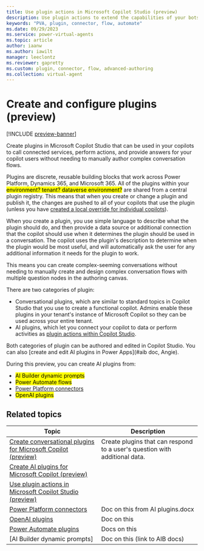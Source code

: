```yaml
---
title: Use plugin actions in Microsoft Copilot Studio (preview)
description: Use plugin actions to extend the capabilities of your bots.
keywords: "PVA, plugin, connector, flow, automate"
ms.date: 09/29/2023
ms.service: power-virtual-agents
ms.topic: article
author: iaanw
ms.author: iawilt
manager: leeclontz
ms.reviewer: gapretty
ms.custom: plugin, connector, flow, advanced-authoring
ms.collection: virtual-agent
---
```


# Create and configure plugins (preview)

[!INCLUDE [preview-banner](~/../shared-content/shared/preview-includes/preview-banner.md)]

Create plugins in Microsoft Copilot Studio that can be used in your copilots to call connected services, perform actions, and provide answers for your copilot users without needing to manually author complex conversation flows. 


Plugins are discrete, reusable building blocks that work across Power Platform, Dynamics 365, and Microsoft 365. All of the plugins within your <mark>environment? tenant? dataverse environment?</mark> are shared from a central plugin registry. This means that when you create or change a plugin and publish it, the changes are pushed to all of your copilots that use the plugin (unless you have [created a local override for individual copilots](#)).

When you create a plugin, you use simple language to describe what the plugin should do, and then provide a data source or additional connection that the copilot should use when it determines the plugin should be used in a conversation. The copilot uses the plugin's description to determine when the plugin would be most useful, and will automatically ask the user for any additional information it needs for the plugin to work.


This means you can create complex-seeming conversations without needing to manually create and design complex conversation flows with multiple question nodes in the authoring canvas.

There are two categories of plugin:

- Conversational plugins, which are similar to standard topics in Copilot Studio that you use to create a functional copilot. Admins enable these plugins in your tenant's instance of Microsoft Copilot so they can be used across your entire tenant.
- AI plugins, which let you connect your copilot to data or perform activities as [plugin actions within Copilot Studio](advanced-plugin-actions.md).

Both categories of plugin can be authored and edited in Copilot Studio. You can also [create and edit AI plugins in Power Apps](#aib doc, Angie).

During this preview, you can create AI plugins from:

- <mark>AI Builder dynamic prompts</mark>
- <mark>Power Automate flows</mark>
- [Power Platform connectors](/connectors/connectors)
- <mark>OpenAI plugins</mark>



## Related topics

| Topic | Description |
|-|-|
| [Create conversational plugins for Microsoft Copilot (preview)](copilot-conversational-plugins.md)| Create plugins that can respond to a user's question with additional data.|
| [Create AI plugins for Microsoft Copilot (preview)](copilot-ai-plugins.md)
| [Use plugin actions in Microsoft Copilot Studio (preview)](advanced-plugin-actions.md) | 
| [Power Platform connectors](copilot-connector-plugins.md) | Doc on this from AI plugins.docx
| [OpenAI plugins](copilot-openai-plugins.md) | Doc on this
| [Power Automate plugins](copilot-flow-plugins.md) | Docs on this
| [AI Builder dynamic prompts] | Doc on this (link to AIB docs)